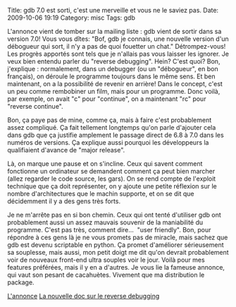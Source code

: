 Title: gdb 7.0 est sorti, c'est une merveille et vous ne le saviez pas.
Date: 2009-10-06 19:19
Category: misc
Tags: gdb

L'annonce vient de tomber sur la mailing liste : gdb vient de sortir dans
sa version 7.0! Vous vous dîtes: "Bof, gdb je connais, une nouvelle
version d'un débogueur qui sort, il n'y a pas de quoi fouetter un chat."
Détrompez-vous!  Les progrès apportés sont tels que je n'allais pas vous
laisser les ignorer.  Je veux bien entendu parler du "reverse debugging".
Hein? C'est quoi? Bon, j'explique : normalement, dans un debugger (ou un
"débogueur", en bon français), on déroule le programme toujours dans le
même sens. Et ben maintenant, on a la possibilité de revenir en arrière!
Dans le concept, c'est un peu comme rembobiner un film, mais pour un
programme. Donc voilà, par exemple, on avait "c" pour "continue", on a
maintenant "rc" pour "reverse continue".

Bon, ça paye pas de mine, comme ça, mais à faire c'est probablement assez
compliqué. Ça fait tellement longtemps qu'on parle d'ajouter cela dans gdb
que ça justifie amplement le passage direct de 6.8 à 7.0 dans les numéros
de versions. Ça explique aussi pourquoi les développeurs la qualifiaient
d'avance de "major release".

Là, on marque une pause et on s'incline. Ceux qui savent comment
fonctionne un ordinateur se demandent comment ça peut bien marcher (allez
regarder le code source, les gars). On se rend compte de l'exploit
technique que ça doit représenter, on y ajoute une petite réflexion sur le
nombre d'architectures que le machin supporte, et on se dit que
décidemment il y a des gens très forts.

Je ne m'arrête pas en si bon chemin. Ceux qui ont tenté d'utiliser gdb ont
probablement aussi un assez mauvais souvenir de la maniabilité du
programme.  C'est pas très, comment dire...  "user friendly". Bon, pour
répondre à ces gens là je ne vous promets pas de miracle, mais sachez que
gdb est devenu scriptable en python. Ça promet d'améliorer sérieusement sa
souplesse, mais aussi, mon petit doigt me dit qu'on devrait probablement
voir de nouveaux front-end ultra souples voir le jour. Voilà pour mes
features préférées, mais il y en a d'autres. Je vous lie la fameuse
annonce, qui vaut son pesant de cacahuètes. Vivement que ma distribution
le package.

[L'annonce](http://www.gnu.org/software/gdb/download/ANNOUNCEMENT)
[La nouvelle doc sur le reverse debugging](http://sourceware.org/gdb/download/onlinedocs/gdb_7.html#SEC51)



